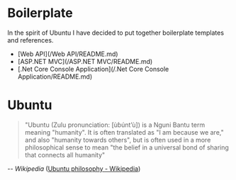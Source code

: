 # Boilerplate

In the spirit of Ubuntu I have decided to put together boilerplate templates and references.

* [Web API](/Web API/README.md)
* [ASP.NET MVC](/ASP.NET MVC/README.md)
* [.Net Core Console Application](/.Net Core Console Application/README.md)

# Ubuntu

> "Ubuntu (Zulu pronunciation: [ùɓúntʼù]) is a Nguni Bantu term meaning "humanity". It is often translated as "I am because we are," and also "humanity towards others", but is often used in a more philosophical sense to mean "the belief in a universal bond of sharing that connects all humanity"

-- *Wikipedia* ([Ubuntu philosophy - Wikipedia](https://en.wikipedia.org/wiki/Ubuntu_philosophy/))